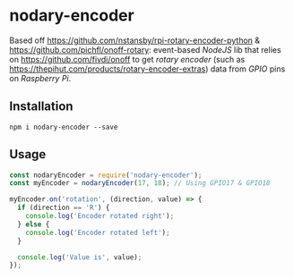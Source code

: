 # nodary-encoder

Based off https://github.com/nstansby/rpi-rotary-encoder-python & https://github.com/pichfl/onoff-rotary:
event-based *NodeJS* lib that relies on https://github.com/fivdi/onoff to get *rotary encoder* (such as https://thepihut.com/products/rotary-encoder-extras) data from *GPIO* pins on *Raspberry Pi*.

## Installation
```shell
npm i nodary-encoder --save
```

## Usage
```js
const nodaryEncoder = require('nodary-encoder');
const myEncoder = nodaryEncoder(17, 18); // Using GPIO17 & GPIO18

myEncoder.on('rotation', (direction, value) => {
  if (direction == 'R') {
    console.log('Encoder rotated right');
  } else {
    console.log('Encoder rotated left');
  }

  console.log('Value is', value);
});
```
